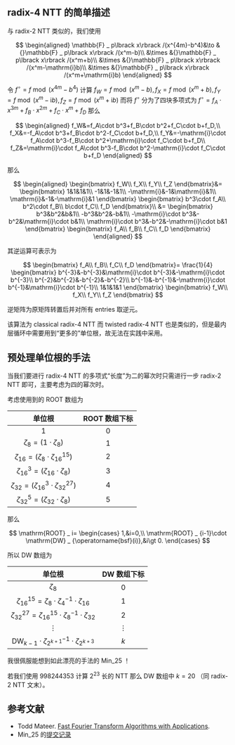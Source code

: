 ## radix-4 NTT 的简单描述

与 radix-2 NTT 类似的，我们使用

$$
\begin{aligned}
\mathbb{F} _ p\lbrack x\rbrack /(x^{4m}-b^4)&\to &{}\mathbb{F} _ p\lbrack x\rbrack /(x^m-b)\\
&\times &{}\mathbb{F} _ p\lbrack x\rbrack /(x^m+b)\\
&\times &{}\mathbb{F} _ p\lbrack x\rbrack /(x^m-\mathrm{i}b)\\
&\times &{}\mathbb{F} _ p\lbrack x\rbrack /(x^m+\mathrm{i}b)
\end{aligned}
$$

令 $f^{\circ}=f\bmod (x^{4m}-b^4)$ 计算 $f_W=f\bmod (x^m-b),f_X=f\bmod (x^m+b),f_Y=f\bmod (x^m-\mathrm{i}b),f_Z=f\bmod (x^m+\mathrm{i}b)$ 而将 $f^{\circ}$ 分为了四块多项式为 $f^{\circ}=f_A\cdot x^{3m}+f_B\cdot x^{2m}+f_C\cdot x^m+f_D$ 那么

$$
\begin{aligned}
f_W&=f_A\cdot b^3+f_B\cdot b^2+f_C\cdot b+f_D,\\
f_X&=-f_A\cdot b^3+f_B\cdot b^2-f_C\cdot b+f_D,\\
f_Y&=-\mathrm{i}\cdot f_A\cdot b^3-f_B\cdot b^2+\mathrm{i}\cdot f_C\cdot b+f_D\\
f_Z&=\mathrm{i}\cdot f_A\cdot b^3-f_B\cdot b^2-\mathrm{i}\cdot f_C\cdot b+f_D
\end{aligned}
$$

那么

$$
\begin{aligned}
\begin{bmatrix}
f_W\\
f_X\\
f_Y\\
f_Z
\end{bmatrix}&=
\begin{bmatrix}
1&1&1&1\\
-1&1&-1&1\\
-\mathrm{i}&-1&\mathrm{i}&1\\
\mathrm{i}&-1&-\mathrm{i}&1
\end{bmatrix}
\begin{bmatrix}
b^3\cdot f_A\\
b^2\cdot f_B\\
b\cdot f_C\\
f_D
\end{bmatrix}\\
&=
\begin{bmatrix}
b^3&b^2&b&1\\
-b^3&b^2&-b&1\\
-\mathrm{i}\cdot b^3&-b^2&\mathrm{i}\cdot b&1\\
\mathrm{i}\cdot b^3&-b^2&-\mathrm{i}\cdot b&1
\end{bmatrix}
\begin{bmatrix}
f_A\\
f_B\\
f_C\\
f_D
\end{bmatrix}
\end{aligned}
$$

其逆运算可表示为

$$
\begin{bmatrix}
f_A\\
f_B\\
f_C\\
f_D
\end{bmatrix}=
\frac{1}{4}
\begin{bmatrix}
b^{-3}&-b^{-3}&\mathrm{i}\cdot b^{-3}&-\mathrm{i}\cdot b^{-3}\\
b^{-2}&b^{-2}&-b^{-2}&-b^{-2}\\
b^{-1}&-b^{-1}&-\mathrm{i}\cdot b^{-1}&\mathrm{i}\cdot b^{-1}\\
1&1&1&1
\end{bmatrix}
\begin{bmatrix}
f_W\\
f_X\\
f_Y\\
f_Z
\end{bmatrix}
$$

逆矩阵为原矩阵转置后并对所有 entries 取逆元。

该算法为 classical radix-4 NTT 而 twisted radix-4 NTT 也是类似的，但是最内层循环中需要用到“更多的”单位根，故无法在实践中采用。

## 预处理单位根的手法

当我们要进行 radix-4 NTT 的多项式“长度”为二的幂次时只需进行一步 radix-2 NTT 即可，主要考虑为四的幂次时。

考虑使用到的 ROOT 数组为

| 单位根 | ROOT 数组下标 |
| :-: | :-: |
| $1$ | $0$ |
| $\zeta_8=(1\cdot \zeta_8)$ | $1$ |
| $\zeta _ {16}=(\zeta_8\cdot \zeta _ {16}^{15})$ | $2$ |
| $\zeta _ {16}^3=(\zeta _ {16}\cdot \zeta_8)$ | $3$ |
| $\zeta _ {32}=(\zeta _ {16}^3\cdot \zeta _ {32}^{27})$ | $4$ |
| $\zeta _ {32}^5=(\zeta _ {32}\cdot \zeta_8)$ | $5$ |

那么

$$
\mathrm{ROOT} _ i=
\begin{cases}
1,&i=0,\\
\mathrm{ROOT} _ {i-1}\cdot \mathrm{DW} _ {\operatorname{bsf}(i)},&i\gt 0.
\end{cases}
$$

所以 DW 数组为

| 单位根 | DW 数组下标 |
| :-: | :-: |
| $\zeta_8$ | $0$ |
| $\zeta _ {16}^{15}=\zeta_8\cdot \zeta_4^{-1}\cdot \zeta _ {16}$ | $1$ |
| $\zeta _ {32}^{27}=\zeta _ {16}^{15}\cdot \zeta_8^{-1}\cdot \zeta _ {32}$ | $2$ |
| $\vdots$ | $\vdots$ |
| $\mathrm{DW} _ {k-1}\cdot \zeta _ {2^{k+1}}^{-1}\cdot \zeta _ {2^{k+3}}$ | $k$ |

我很佩服能想到如此漂亮的手法的 Min\_25 ！

若我们使用 $998244353$ 计算 $2^{23}$ 长的 NTT 那么 DW 数组中 $k=20$ （同 radix-2 NTT 文末）。

## 参考文献

- Todd Mateer. [Fast Fourier Transform Algorithms with Applications](http://cr.yp.to/f2mult/mateer-thesis.pdf).
- Min\_25 的[提交记录](https://loj.ac/s/1016238)